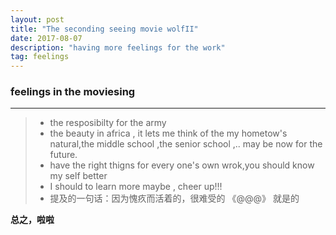 ```yaml
---
layout: post
title: "The seconding seeing movie wolfII"
date: 2017-08-07
description: "having more feelings for the work"
tag: feelings
---   
```


### feelings in the moviesing

------

> * the resposibilty for the army
> * the beauty in africa , it lets me think of the my hometow's natural,the middle school ,the senior school ,..
may be now for the future.
> * have the right thigns for every one's own wrok,you should know my self better
> * I should to learn more maybe , cheer up!!!
> * 提及的一句话：因为愧疚而活着的，很难受的   《@@@》 就是的


**总之，啦啦**